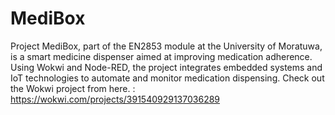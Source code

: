 # MediBox
Project MediBox, part of the EN2853 module at the University of Moratuwa, is a smart medicine dispenser aimed at improving medication adherence. Using Wokwi and Node-RED, the project integrates embedded systems and IoT technologies to automate and monitor medication dispensing.
Check out the Wokwi project from here. : https://wokwi.com/projects/391540929137036289 
